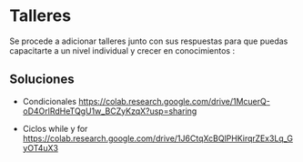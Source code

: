 # Talleres
Se procede a adicionar talleres junto con sus respuestas para que puedas capacitarte a un nivel individual y crecer en conocimientos :
## Soluciones
* Condicionales https://colab.research.google.com/drive/1McuerQ-oD4OrlRdHeTQgU1w_BCZyKzqX?usp=sharing

* Ciclos while y for https://colab.research.google.com/drive/1J6CtqXcBQlPHKirqrZEx3Lq_GyOT4uX3
